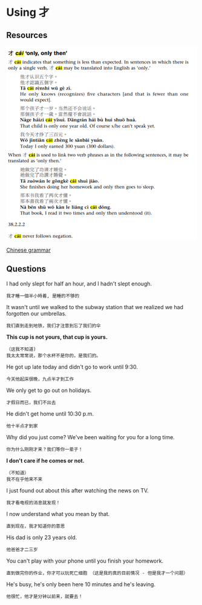 # Using 才

## Resources

![](images/2020-12-29-16-16-16.png)

[Chinese grammar](https://resources.allsetlearning.com/chinese/grammar/%E6%89%8D)

## Questions

I had only slept for half an hour, and I hadn't slept enough.

    我才睡一個半小時着, 是睡的不够的

It wasn't until we walked to the subway station that we realized we had forgotten our umbrellas.

    我们直到走到地铁，我们才注意到忘了我们的伞

**This cup is not yours, that cup is yours.**

    （这我不知道)
    我太太常常说，那个水杯不是你的，是我们的。

He got up late today and didn't go to work until 9:30.

    今天他起床很晚，九点半才到工作

We only get to go out on holidays.

    才假日而已，我们不出去

He didn't get home until 10:30 p.m.

    他十半点才到家

Why did you just come? We've been waiting for you for a long time.

    你为什么刚刚才来？我们等你一辈子！

**I don't care if he comes or not.**

    （不知道）
    我不在乎他来不来

I just found out about this after watching the news on TV.

    我才看电视的消息就发现！

I now understand what you mean by that.

    直到现在，我才知道你的意思

His dad is only 23 years old.

    他爸爸才二三岁

You can't play with your phone until you finish your homework.

    直到做完你的作业，你才可以玩死亡细胞 （这是我的真的目前情况 - 但是我才一个问题）

He's busy, he's only been here 10 minutes and he's leaving.

    他很忙，他才是分钟以前来，就要去！
